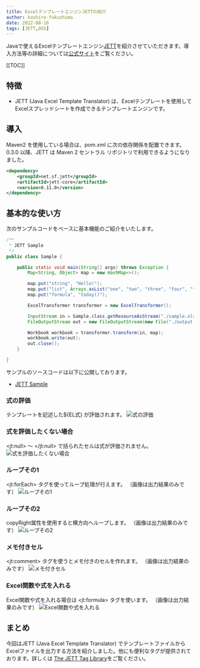 ```yaml
---
title: ExcelテンプレートエンジンJETTの紹介
author: koshiro-fukushima
date: 2022-08-16
tags: [JETT,OSS]
---
```


Javaで使えるExcelテンプレートエンジン[JETT](http://jett.sourceforge.net/index.html)を紹介させていただきます。導入方法等の詳細については[公式サイト](http://jett.sourceforge.net/installation.html)をご覧ください。

[[TOC]]

## 特徴
- JETT (Java Excel Template Translator) は、Excelテンプレートを使用してExcelスプレッドシートを作成できるテンプレートエンジンです。

## 導入
Maven2 を使用している場合は、pom.xml に次の依存関係を配置できます。0.3.0 以降、JETT は Maven 2 セントラル リポジトリで利用できるようになりました。

```xml
<dependency>
    <groupId>net.sf.jett</groupId>
    <artifactId>jett-core</artifactId>
    <version>0.11.0</version>
</dependency>
```

## 基本的な使い方
次のサンプルコードをベースに基本機能のご紹介をいたします。

```java
/**
 * JETT Sample
 */
public class Sample {

	public static void main(String[] args) throws Exception {
		Map<String, Object> map = new HashMap<>();

		map.put("string", "Hello!");
		map.put("list", Arrays.asList("one", "two", "three", "four", "five"));
		map.put("formula", "today()");

		ExcelTransformer transformer = new ExcelTransformer();

		InputStream in = Sample.class.getResourceAsStream("./sample.xlsx");
		FileOutputStream out = new FileOutputStream(new File("./output.xlsx"));

		Workbook workbook = transformer.transform(in, map);
		workbook.write(out);
		out.close();
	}

}

```
サンプルのソースコードは以下に公開しております。
- [JETT Sample](https://github.com/mz-fukushima-k/jett-sample)

### 式の評価
テンプレートを記述した${EL式} が評価されます。
![式の評価](https://i.gyazo.com/343791991305038ffab939469b07667c.png)

### 式を評価したくない場合
&lt;jt:null&gt; ～ &lt;/jt:null&gt; で括られたセルは式が評価されません。
![式を評価したくない場合](https://i.gyazo.com/a68c7ab32b8dc9b68f22f9a2f7cc8c7f.png)

### ループその1
&lt;jt:forEach&gt; タグを使ってループ処理が行えます。
（画像は出力結果のみです）
![ループその1](https://i.gyazo.com/bbaafa949ce7357e17de24a81a2a6bab.png)

### ループその2
copyRight属性を使用すると横方向へループします。
（画像は出力結果のみです）
![ループその2](https://i.gyazo.com/ee929637dcdf2be19be655d886faf3d6.png)

### メモ付きセル
&lt;jt:comment&gt; タグを使うとメモ付きのセルを作れます。
（画像は出力結果のみです）
![メモ付きセル](https://i.gyazo.com/e7ebf90c08d14ba2b6113422cdff41c5.png)

### Excel関数や式を入れる
Excel関数や式を入れる場合は &lt;jt:formula&gt; タグを使います。
（画像は出力結果のみです）
![Excel関数や式を入れる](https://i.gyazo.com/4e96e8d939aad616e37d04c27a16c9cb.png)

## まとめ
今回はJETT (Java Excel Template Translator) でテンプレートファイルからExcelファイルを出力する方法を紹介しました。他にも便利なタグが提供されております。詳しくは [The JETT Tag Library](http://jett.sourceforge.net/tags/basics.html)をご覧ください。

